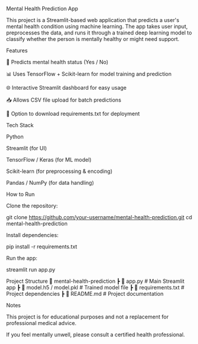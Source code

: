 Mental Health Prediction App

This project is a Streamlit-based web application that predicts a user's mental health condition using machine learning. The app takes user input, preprocesses the data, and runs it through a trained deep learning model to classify whether the person is mentally healthy or might need support.

Features

🧠 Predicts mental health status (Yes / No)

📊 Uses TensorFlow + Scikit-learn for model training and prediction

🌐 Interactive Streamlit dashboard for easy usage

📥 Allows CSV file upload for batch predictions

📄 Option to download requirements.txt for deployment

Tech Stack

Python

Streamlit (for UI)

TensorFlow / Keras (for ML model)

Scikit-learn (for preprocessing & encoding)

Pandas / NumPy (for data handling)

How to Run

Clone the repository:

git clone https://github.com/your-username/mental-health-prediction.git
cd mental-health-prediction


Install dependencies:

pip install -r requirements.txt


Run the app:

streamlit run app.py

Project Structure
📂 mental-health-prediction
 ┣ 📜 app.py              # Main Streamlit app
 ┣ 📜 model.h5 / model.pkl # Trained model file
 ┣ 📜 requirements.txt    # Project dependencies
 ┣ 📜 README.md           # Project documentation

Notes

This project is for educational purposes and not a replacement for professional medical advice.

If you feel mentally unwell, please consult a certified health professional.
